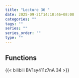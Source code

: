 ```yaml
---
title: "Lecture 36 "
date: 2025-09-21T14:10:46+08:00
categories: ""
tags: ""
series: ""
series_order: ""
type: ""
---
```


## Functions 

{{< bilibili BV1sy411z7nA 34 >}}

